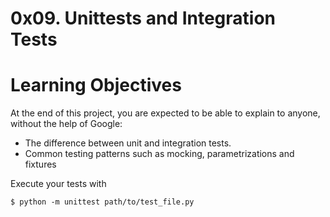 # 0x09. Unittests and Integration Tests

# Learning Objectives

At the end of this project, you are expected to be able to explain to anyone, without the help of Google:

- The difference between unit and integration tests.
- Common testing patterns such as mocking, parametrizations and fixtures

Execute your tests with

``` $ python -m unittest path/to/test_file.py ```